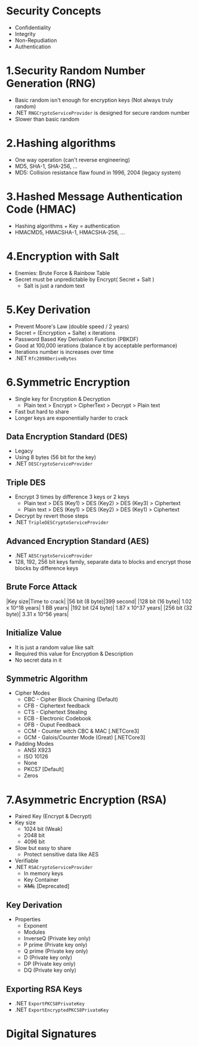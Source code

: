 # Security Concepts
* Confidentiality
* Integrity
* Non-Repudiation
* Authentication

# 1.Security Random Number Generation (RNG)
* Basic random isn't enough for encryption keys (Not always truly random)
* .NET `RNGCryptoServiceProvider` is designed for secure random number
* Slower than basic random

# 2.Hashing algorithms
* One way operation (can't reverse engineering)
* MD5, SHA-1, SHA-256, ...
* MD5: Collision resistance flaw found in 1996, 2004 (legacy system)

# 3.Hashed Message Authentication Code (HMAC)
* Hashing algorithms + Key = authentication
* HMACMD5, HMACSHA-1, HMACSHA-256, ...

# 4.Encryption with Salt
* Enemies: Brute Force & Rainbow Table
* Secret must be unpredictable by Encrypt( Secret + Salt )
	* Salt is just a random text

# 5.Key Derivation
* Prevent Moore's Law (double speed / 2 years)
* Secret = (Encryption + Salte) x iterations
* Password Based Key Derivation Function (PBKDF)
* Good at 100,000 ierations (balance it by acceptable performance)
* Iterations number is increases over time
* .NET `Rfc2898DeriveBytes`

# 6.Symmetric Encryption
* Single key for Encryption & Decryption
	* Plain text > Encrypt > CipherText > Decrypt > Plain text
* Fast but hard to share
* Longer keys are exponentially harder to crack

## Data Encryption Standard (DES)
* Legacy
* Using 8 bytes (56 bit for the key)
* .NET `DESCryptoServiceProvider`

## Triple DES
* Encrypt 3 times by difference 3 keys or 2 keys
	* Plain text > DES (Key1) > DES (Key2) > DES (Key3) > Ciphertext
	* Plain text > DES (Key1) > DES (Key2) > DES (Key1) > Ciphertext
* Decrypt by revert those steps
* .NET `TripleDESCryptoServiceProvider`

## Advanced Encryption Standard (AES)
* .NET `AESCryptoServiceProvider`
* 128, 192, 256 bit keys family, separate data to blocks and encrypt those blocks by difference keys

## Brute Force Attack
|Key size|Time to crack|
|56 bit (8 byte)|399 second|
|128 bit (16 byte)| 1.02 x 10^18 years| 1 BB years|
|192 bit (24 byte)| 1.87 x 10^37 years|
|256 bit (32 byte)| 3.31 x 10^56 years|

## Initialize Value
* It is just a random value like salt
* Required this value for Encryption & Description
* No secret data in it

## Symmetric Algorithm
* Cipher Modes
	* CBC - Cipher Block Chaining (Default)
	* CFB - Ciphertext feedback
	* CTS - Ciphertext Stealing
	* ECB - Electronic Codebook
	* OFB - Ouput Feedback
	* CCM - Counter witch CBC & MAC [.NETCore3]
	* GCM - Galois/Counter Mode (Great) [.NETCore3]
* Padding Modes
	* ANSI X923
	* ISO 10126
	* None
	* PKCS7 [Default]
	* Zeros

# 7.Asymmetric Encryption (RSA)
* Paired Key (Encrypt & Decrypt)
* Key size
	* 1024 bit (Weak)
	* 2048 bit
	* 4096 bit
* Slow but easy to share
	* Protect sensitive data like AES
* Verifiable
* .NET `RSACryptoServiceProvider`
	* In memory keys
	* Key Container
	* ~~XML~~ [Deprecated]

## Key Derivation
* Properties
	* Exponent
	* Modules
	* InverseQ (Private key only)
	* P prime (Private key only)
	* Q prime (Private key only)
	* D (Private key only)
	* DP (Private key only)
	* DQ (Private key only)

## Exporting RSA Keys
* .NET `ExportPKCS8PrivateKey`
* .NET `ExportEncryptedPKCS8PrivateKey`

# Digital Signatures